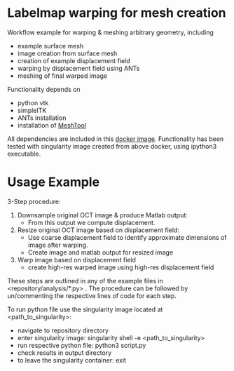 # Labelmap warping for mesh creation

Workflow example for warping & meshing arbitrary geometry, including   
- example surface mesh
- image creation from surface mesh
- creation of example displacement field
- warping by displacement field using ANTs
- meshing of final warped image

Functionality depends on
- python vtk
- simpleITK
- ANTs installation
- installation of [MeshTool](https://c4science.ch/diffusion/9312/)

All dependencies are included in this [docker image](https://github.com/danielabler/dockerfiles/tree/master/fenics/2017.2.0_libadjoint_ants_meshtool).
Functionality has been tested with singularity image created from above docker, using ipython3 executable.

# Usage Example

3-Step procedure:
 1. Downsample original OCT image & produce Matlab output:
    - From this output we compute displacement.
 2. Resize original OCT image based on displacement field:
    - Use coarse displacement field to identify approximate dimensions of image after warping.
    - Create image and matlab output for resized image
 3. Warp image based on displacement field
    - create high-res warped image using high-res displacement field

These steps are outlined in any of the example files in <repository/analysis/*.py> .
The procedure can be followed by un/commenting the respective lines of code for each step.

To run python file use the singularity image located at <path_to_singularity>:

- navigate to repository directory
- enter singularity image:
  singularity shell -e <path_to_singularity>
- run respective python file: 
  python3 script.py
- check results in output directory
- to leave the singularity container:
  exit